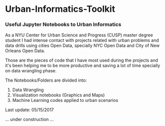 # Urban-Informatics-Toolkit

### Useful Jupyter Notebooks to Urban Informatics 

As a NYU Center for Urban Science and Progress (CUSP) master degree student I had intense contact with projects related with 
urban problems and data drills using cities Open Data, specially NYC Open Data and City of New Orleans Open Data.

Those are the pieces of code that I have most used during the projects and it's been helping me to be more productive and saving a lot of time specially on data wrangling phase.

The Notebooks/Folders are divided into:

1. Data Wrangling
2. Visualization notebooks (Graphics and Maps)
3. Machine Learning codes applied to urban scenarios

Last update: 05/15/2017

... under construction ...
